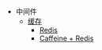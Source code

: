 * 中间件
    * [缓存](md/cache.md)
      * [Redis](md/cache-redis.md)
      * [Caffeine + Redis](md/cache-caffeine-redis.md)
